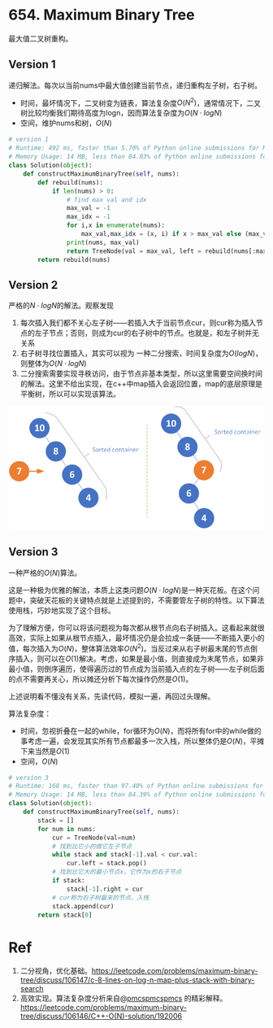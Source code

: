 # 654. Maximum Binary Tree

最大值二叉树重构。

## Version 1

递归解法。每次以当前nums中最大值创建当前节点，递归重构左子树，右子树。

- 时间，最坏情况下，二叉树变为链表，算法复杂度$O(N^2)$，通常情况下，二叉树比较均衡我们期待高度为logn，因而算法复杂度为$O(N\cdot logN)$
- 空间，维护nums和树，$O(N)$  

````python
# version 1
# Runtime: 492 ms, faster than 5.70% of Python online submissions for Maximum Binary Tree.
# Memory Usage: 14 MB, less than 84.03% of Python online submissions for Maximum Binary Tree.
class Solution(object):
    def constructMaximumBinaryTree(self, nums):
        def rebuild(nums):
            if len(nums) > 0:
                # find max val and idx
                max_val = -1
                max_idx = -1
                for i,x in enumerate(nums):
                    max_val,max_idx = (x, i) if x > max_val else (max_val, max_idx)
                print(nums, max_val)
                return TreeNode(val = max_val, left = rebuild(nums[:max_idx]), right = rebuild(nums[max_idx+1:]))
        return rebuild(nums)
````

## Version 2

严格的$N\cdot log N$的解法。观察发现

1. 每次插入我们都不关心左子树——若插入大于当前节点cur，则cur称为插入节点的左子节点；否则，则成为cur的右子树中的节点。也就是，和左子树并无关系
2. 右子树寻找位置插入，其实可以视为 一种二分搜索，时间复杂度为$O(logN)$，则整体为$O(N\cdot logN)$ 
3. 二分搜索需要实现寻秩访问，由于节点非基本类型，所以这里需要空间换时间的解法。这里不给出实现，在c++中map插入会返回位置，map的底层原理是平衡树，所以可以实现该算法。 

![](../notes/assets/img/1514703802101-max_binary_tree-resized.png)

## Version 3

一种严格的$O(N)$算法。

这是一种极为优雅的解法，本质上这类问题$O(N\cdot logN)$是一种天花板。在这个问题中，突破天花板的关键特点就是上述提到的，不需要管左子树的特性。以下算法使用栈，巧妙地实现了这个目标。

为了理解方便，你可以将该问题视为每次都从根节点向右子树插入。这看起来就很高效，实际上如果从根节点插入，最坏情况仍是会拉成一条链——不断插入更小的值，每次插入为$O(N)$，整体算法效率$O(N^2)$。当反过来从右子树最末尾的节点倒序插入，则可以在$O(1)$解决。考虑，如果是最小值，则直接成为末尾节点，如果非最小值，则倒序遍历，使得遍历过的节点成为当前插入点的左子树——左子树后面的点不需要再关心，所以摊还分析下每次操作仍然是$O(1)$。

上述说明看不懂没有关系，先读代码，模拟一遍，再回过头理解。

算法复杂度：

- 时间，忽视折叠在一起的while，for循环为$O(N)$，而将所有for中的while做的事考虑一遍，会发现其实所有节点都最多一次入栈，所以整体仍是$O(N)$，平摊下来当然是$O(1)$
- 空间，$O(N)$

````PYTHON
# version 3
# Runtime: 168 ms, faster than 97.40% of Python online submissions for Maximum Binary Tree.
# Memory Usage: 14 MB, less than 84.39% of Python online submissions for Maximum Binary Tree.
class Solution(object):
    def constructMaximumBinaryTree(self, nums):
        stack = []
        for num in nums:
            cur = TreeNode(val=num)
            # 找到比它小的做它左子节点
            while stack and stack[-1].val < cur.val:
                cur.left = stack.pop()
            # 找到比它大的最小节点x，它作为x的右子节点
            if stack:
                stack[-1].right = cur
            # cur称为右子树最末的节点，入栈
            stack.append(cur)
        return stack[0]
````

# Ref

1. 二分视角，优化基础。https://leetcode.com/problems/maximum-binary-tree/discuss/106147/c-8-lines-on-log-n-map-plus-stack-with-binary-search
2. 高效实现。算法复杂度分析来自@[pmcspmcspmcs](https://leetcode.com/pmcspmcspmcs) 的精彩解释。https://leetcode.com/problems/maximum-binary-tree/discuss/106146/C++-O(N)-solution/192006